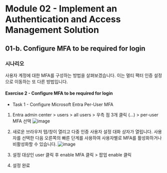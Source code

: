 # Module 02 - Implement an Authentication and Access Management Solution
## 01-b. Configure MFA to be required for login

### 시나리오 
사용자 계정에 대한 MFA를 구성하는 방법을 살펴보겠습니다. 이는 멀티 팩터 인증 설정으로 이동하는 또 다른 방법입니다.

#### Exercise 2 - Configure MFA to be required for login
* Task 1 - Configure Microsoft Entra Per-User MFA

1. Entra admin center > users > all users > 우측 점 3개 클릭 (...) > per-user MFA 선택 
![image](https://github.com/user-attachments/assets/bf58be4f-18ec-4df1-b8cf-d6c5c4aee77b)

2. 새로운 브라우저 탭/창이 열리고 다중 인증 사용자 설정 대화 상자가 열립니다. 사용자를 선택한 다음 오른쪽의 빠른 단계를 사용하여 사용자별로 MFA를 활성화하거나 비활성화할 수 있습니다. 
![image](https://github.com/user-attachments/assets/e0119b4f-9f2b-469a-ba84-1aa3352e2217)

3. 설정 대상인 user 클릭 후 enable MFA 클릭 > 팝업 enable 클릭
4. 설정 완료

